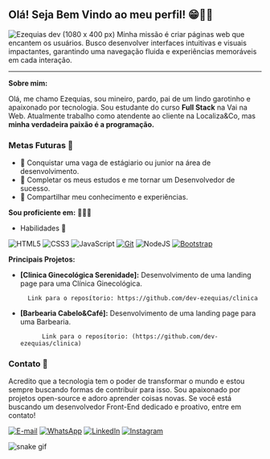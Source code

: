 
## Olá! Seja Bem Vindo ao meu perfil! 😁👋🏽‍

![Ezequias dev (1080 x 400 px)](https://github.com/user-attachments/assets/24a377b1-d80d-41ba-a244-03d9e50a1e7a)
Minha missão é criar páginas web que encantem os usuários. Busco desenvolver interfaces intuitivas e visuais impactantes, garantindo uma navegação fluida e experiências memoráveis em cada interação.

------

**Sobre mim:**

Olá, me chamo Ezequias, sou mineiro, pardo, pai de um lindo garotinho e apaixonado por tecnologia. Sou estudante do curso **Full Stack** na Vai na Web. Atualmente trabalho como atendente ao cliente na Localiza&Co, mas **minha verdadeira paixão é a programação.** 


### Metas Futuras 🎯

 * 🚀 Conquistar uma vaga de estágiario ou junior na área de desenvolvimento.
 * 🚀 Completar os meus estudos e me tornar um Desenvolvedor de sucesso.
 * 🚀 Compartilhar meu conhecimento e experiências.



**Sou proficiente em:** 👨🏽‍💻
 
 * Habilidades 🔧

![HTML5](https://img.shields.io/badge/HTML-000?style=for-the-badge&logo=html5&logoColor=30A3DC)
![CSS3](https://img.shields.io/badge/CSS3-000?style=for-the-badge&logo=css3&logoColor=E94D5F)
![JavaScript](https://img.shields.io/badge/JavaScript-000?style=for-the-badge&logo=javascript&logoColor=30A3DC)
[![Git](https://img.shields.io/badge/Git-000?style=for-the-badge&logo=git&logoColor=E94D5F)](https://git-scm.com/doc)
![NodeJS](https://img.shields.io/badge/node.js-000?style=for-the-badge&logo=node.js&logoColor=white)
[![Bootstrap](https://img.shields.io/badge/bootstrap-000?style=for-the-badge&logo=bootstrap&logoColor=30A3DC)](https://getbootstrap.com/)


**Principais Projetos:**

* **[Clinica Ginecológica Serenidade]:** Desenvolvimento de uma landing page para uma Clínica Ginecológica. 

        Link para o reposítorio: https://github.com/dev-ezequias/clinica
* **[Barbearia Cabelo&Café]:** Desenvolvimento de uma landing page para uma Barbearia. 

            Link para o reposítorio: (https://github.com/dev-ezequias/clinica)



### Contato 🔗

Acredito que a tecnologia tem o poder de transformar o mundo e estou sempre buscando formas de contribuir para isso. Sou apaixonado por projetos open-source e adoro aprender coisas novas. Se você está buscando um desenvolvedor Front-End dedicado e proativo, entre em contato!


[![E-mail](https://img.shields.io/badge/-Email-000?style=for-the-badge&logo=microsoft-outlook&logoColor=E94D5F)](mailto:ezequias.sccontato@icloud.com)
[![WhatsApp](https://img.shields.io/badge/-WhatsApp-000?style=for-the-badge&logo=WhatsApp&logoColor=30A3DC)](https://w.app/devezequias)
[![LinkedIn](https://img.shields.io/badge/-LinkedIn-000?style=for-the-badge&logo=linkedin&logoColor=30A3DC)](https://www.linkedin.com/in/dev-ezequias)
[![Instagram](https://img.shields.io/badge/-Instagram-000?style=for-the-badge&logo=instagram&logoColor=white)](https://www.instagram.com/quiasss/)


![snake gif](https://github.com/your-user-name/dev-ezequias/blob/output/github-contribution-grid-snake.gif)
